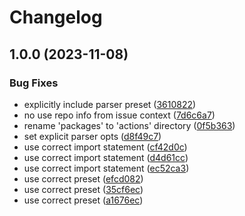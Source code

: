 # Changelog

## 1.0.0 (2023-11-08)


### Bug Fixes

* explicitly include parser preset ([3610822](https://github.com/abinnovision/actions/commit/3610822f7f4c7a83fea35cf2a513390234da6cb4))
* no use repo info from issue context ([7d6c6a7](https://github.com/abinnovision/actions/commit/7d6c6a74b902693b5543eb9087003a17b3aef59f))
* rename 'packages' to 'actions' directory ([0f5b363](https://github.com/abinnovision/actions/commit/0f5b36378bee263944d2497d40a90cd525cb3aec))
* set explicit parser opts ([d8f49c7](https://github.com/abinnovision/actions/commit/d8f49c7507f6d4d6c122b3e3ec11a1d16b1297a2))
* use correct import statement ([cf42d0c](https://github.com/abinnovision/actions/commit/cf42d0c733a1e6cd5e2787dd7e568aeb094da5df))
* use correct import statement ([d4d61cc](https://github.com/abinnovision/actions/commit/d4d61cc5925d9546dd6a284b19f7bc5618079ffb))
* use correct import statement ([ec52ca3](https://github.com/abinnovision/actions/commit/ec52ca3797950564d10b90a51a14151b31887a48))
* use correct preset ([efcd082](https://github.com/abinnovision/actions/commit/efcd08213e44a4e02255a3e9b77797a0d0c03031))
* use correct preset ([35cf6ec](https://github.com/abinnovision/actions/commit/35cf6ecbc8b877db706d00516da1fd26f5d3f148))
* use correct preset ([a1676ec](https://github.com/abinnovision/actions/commit/a1676ecee9a91bff83cec620f2495914850a6197))
